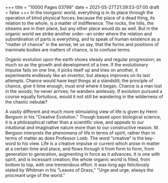 +++
title = "10000 Pages 03798"
date = 2021-05-27T21:39:53-07:00
draft = false
+++
In the inorganic world, everything is in its place through the operation of blind physical forces; because the place of a dead thing, its relation to the whole, is a matter of indifference. The rocks, the hills, the streams are in their place, but any other place would do as well. But in the organic world we strike another order--an order where the relation and subordination of parts is everything, and to speak of human existence as a "matter of chance" in the sense, let us say, that the forms and positions of inanimate bodies are matters of chance, is to confuse terms.

Organic evolution upon the earth shows steady and regular progression; as much so as the growth and development of a tree. If the evolutionary impulse fails on one line, it picks itself up and tries on another, it experiments endlessly like an inventor, but always improves on its last attempts. Chance would have kept things at a standstill; the principle of chance, give it time enough, must end where it began. Chance is a man lost in the woods; he never arrives; he wanders aimlessly. If evolution pursued a course equally fortuitous, would it not still be wandering in the wilderness of the chaotic nebulæ?

A vastly different and much more stimulating view of life is given by Henri Bergson in his "Creative Evolution." Though based upon biological science, it is a philosophical rather than a scientific view, and appeals to our intuitional and imaginative nature more than to our constructive reason. M. Bergson interprets the phenomena of life in terms of spirit, rather than in terms of matter as does Professor Loeb. The word "creative" is the key-word to his view. Life is a creative impulse or current which arose in matter at a certain time and place, and flows through it from form to form, from generation to generation, augmenting in force as it advances. It is one with spirit, and is incessant creation; the whole organic world is filled, from bottom to top, with one tremendous effort. It was long ago felicitously stated by Whitman in his "Leaves of Grass," "Urge and urge, always the procreant urge of the world."
